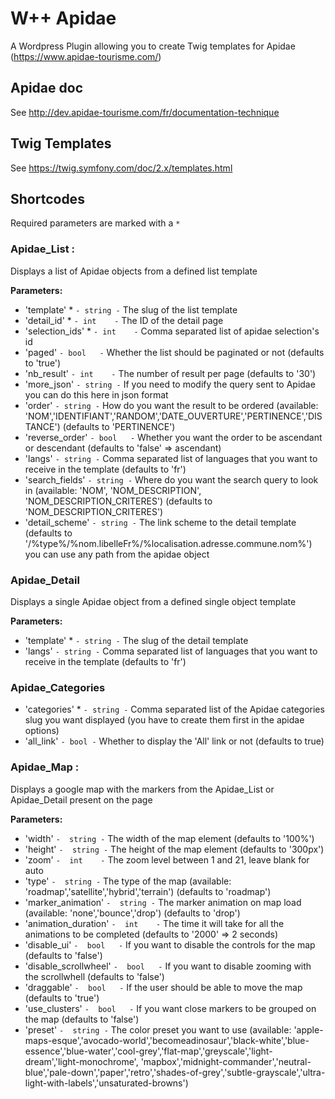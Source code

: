 # W++ Apidae
A Wordpress Plugin allowing you to create Twig templates for Apidae (https://www.apidae-tourisme.com/)

## Apidae doc
See http://dev.apidae-tourisme.com/fr/documentation-technique

## Twig Templates
See https://twig.symfony.com/doc/2.x/templates.html

## Shortcodes
Required parameters are marked with a `*`

### Apidae_List :
Displays a list of Apidae objects from a defined list template

**Parameters:**
 * 'template' *      `- string -`     The slug of the list template
 * 'detail_id' *     `- int    -`     The ID of the detail page
 * 'selection_ids' * `- int    -`     Comma separated list of apidae selection's id
 * 'paged'         `- bool   -`     Whether the list should be paginated or not (defaults to 'true')
 * 'nb_result'     `- int    -`     The number of result per page (defaults to '30')
 * 'more_json'     `- string -`     If you need to modify the query sent to Apidae you can do this here in json format
 * 'order'         `- string -`     How do you want the result to be ordered (available: 'NOM','IDENTIFIANT','RANDOM','DATE_OUVERTURE','PERTINENCE','DISTANCE') (defaults to 'PERTINENCE')
 * 'reverse_order' `- bool   -`     Whether you want the order to be ascendant or descendant (defaults to 'false' => ascendant)
 * 'langs'         `- string -`     Comma separated list of languages that you want to receive in the template (defaults to 'fr')
 * 'search_fields' `- string -`     Where do you want the search query to look in (available: 'NOM', 'NOM_DESCRIPTION', 'NOM_DESCRIPTION_CRITERES') (defaults to 'NOM_DESCRIPTION_CRITERES')
 * 'detail_scheme' `- string -`     The link scheme to the detail template (defaults to '/%type%/%nom.libelleFr%/%localisation.adresse.commune.nom%') you can use any path from the apidae object

### Apidae_Detail
Displays a single Apidae object from a defined single object template

**Parameters:**
 * 'template' *     `- string -`     The slug of the detail template
 * 'langs'          `- string -`     Comma separated list of languages that you want to receive in the template (defaults to 'fr')

### Apidae_Categories

 * 'categories' *       `- string -`    Comma separated list of the Apidae categories slug you want displayed (you have to create them first in the apidae options)
 * 'all_link'           `- bool -`      Whether to display the 'All' link or not (defaults to true)

### Apidae_Map :
Displays a google map with the markers from the Apidae_List or Apidae_Detail present on the page

**Parameters:**
 * 'width'                `-  string -` The width of the map element (defaults to '100%')
 * 'height'               `-  string -` The height of the map element (defaults to '300px')
 * 'zoom'                 `-  int    -` The zoom level between 1 and 21, leave blank for auto
 * 'type'                 `-  string -` The type of the map (available: 'roadmap','satellite','hybrid','terrain') (defaults to 'roadmap')
 * 'marker_animation'     `-  string -` The marker animation on map load (available: 'none','bounce','drop') (defaults to 'drop')
 * 'animation_duration'   `-  int    -` The time it will take for all the animations to be completed (defaults to '2000' => 2 seconds)
 * 'disable_ui'           `-  bool   -` If you want to disable the controls for the map (defaults to 'false')
 * 'disable_scrollwheel'  `-  bool   -` If you want to disable zooming with the scrollwhell (defaults to 'false')
 * 'draggable'            `-  bool   -` If the user should be able to move the map (defaults to 'true')
 * 'use_clusters'         `-  bool   -` If you want close markers to be grouped on the map (defaults to 'false')
 * 'preset'               `-  string -` The color preset you want to use (available:
        'apple-maps-esque','avocado-world','becomeadinosaur','black-white','blue-essence','blue-water','cool-grey','flat-map','greyscale','light-dream','light-monochrome',
        'mapbox','midnight-commander','neutral-blue','pale-down','paper','retro','shades-of-grey','subtle-grayscale','ultra-light-with-labels','unsaturated-browns')
        